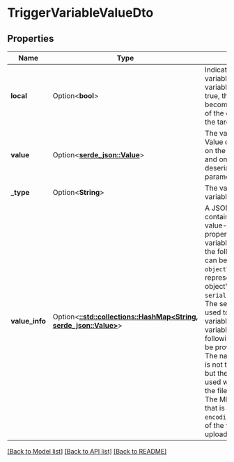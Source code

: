 # TriggerVariableValueDto

## Properties

Name | Type | Description | Notes
------------ | ------------- | ------------- | -------------
**local** | Option<**bool**> | Indicates whether the variable should be a local variable or not. If set to true, the variable becomes a local variable of the execution entering the target activity. | [optional]
**value** | Option<[**serde_json::Value**](.md)> | The variable's value. Value differs depending on the variable's type and on the deserializeValues parameter. | [optional]
**_type** | Option<**String**> | The value type of the variable. | [optional]
**value_info** | Option<[**::std::collections::HashMap<String, serde_json::Value>**](serde_json::Value.md)> | A JSON object containing additional, value-type-dependent properties. For serialized variables of type Object, the following properties can be provided:  * `objectTypeName`: A string representation of the object's type name. * `serializationDataFormat`: The serialization format used to store the variable.  For serialized variables of type File, the following properties can be provided:  * `filename`: The name of the file. This is not the variable name but the name that will be used when downloading the file again. * `mimetype`: The MIME type of the file that is being uploaded. * `encoding`: The encoding of the file that is being uploaded. | [optional]

[[Back to Model list]](../README.md#documentation-for-models) [[Back to API list]](../README.md#documentation-for-api-endpoints) [[Back to README]](../README.md)



